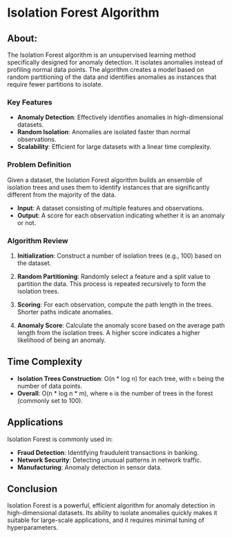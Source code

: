 # Isolation Forest Algorithm

## About:  
The Isolation Forest algorithm is an unsupervised learning method specifically designed for anomaly detection. It isolates anomalies instead of profiling normal data points. The algorithm creates a model based on random partitioning of the data and identifies anomalies as instances that require fewer partitions to isolate.

### Key Features
- **Anomaly Detection**: Effectively identifies anomalies in high-dimensional datasets.
- **Random Isolation**: Anomalies are isolated faster than normal observations.
- **Scalability**: Efficient for large datasets with a linear time complexity.

### Problem Definition
Given a dataset, the Isolation Forest algorithm builds an ensemble of isolation trees and uses them to identify instances that are significantly different from the majority of the data.

- **Input**: A dataset consisting of multiple features and observations.
- **Output**: A score for each observation indicating whether it is an anomaly or not.

### Algorithm Review

1. **Initialization**: Construct a number of isolation trees (e.g., 100) based on the dataset.

2. **Random Partitioning**: Randomly select a feature and a split value to partition the data. This process is repeated recursively to form the isolation trees.

3. **Scoring**: For each observation, compute the path length in the trees. Shorter paths indicate anomalies.

4. **Anomaly Score**: Calculate the anomaly score based on the average path length from the isolation trees. A higher score indicates a higher likelihood of being an anomaly.

## Time Complexity

- **Isolation Trees Construction**: O(n * log n) for each tree, with `n` being the number of data points.
- **Overall**: O(n * log n * m), where `m` is the number of trees in the forest (commonly set to 100).

## Applications

Isolation Forest is commonly used in:
- **Fraud Detection**: Identifying fraudulent transactions in banking.
- **Network Security**: Detecting unusual patterns in network traffic.
- **Manufacturing**: Anomaly detection in sensor data.

## Conclusion

Isolation Forest is a powerful, efficient algorithm for anomaly detection in high-dimensional datasets. Its ability to isolate anomalies quickly makes it suitable for large-scale applications, and it requires minimal tuning of hyperparameters.
